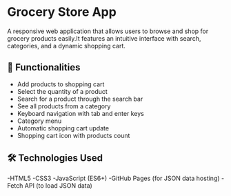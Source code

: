 # Grocery Store App

A responsive web application that allows users to browse and shop for grocery products easily.It features an intuitive interface with search, categories, and a dynamic shopping cart.


## 🚀 Functionalities

- Add products to shopping cart
- Select the quantity of a product
- Search for a product through the search bar
- See all products from a category
- Keyboard navigation with tab and enter keys
- Category menu
- Automatic shopping cart update
- Shopping cart icon with products count

## 🛠️ Technologies Used

-HTML5
-CSS3
-JavaScript (ES6+)
-GitHub Pages (for JSON data hosting)
-Fetch API (to load JSON data)
